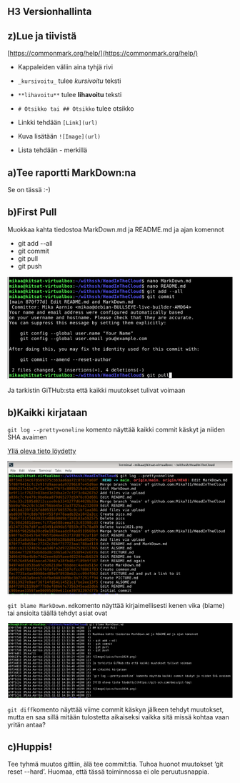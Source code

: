 ## H3 Versionhallinta

## z)Lue ja tiivistä

[https://commonmark.org/help/](https://commonmark.org/help/)

- Kappaleiden väliin aina tyhjä rivi

- `_kursivoitu_` tulee _kursivoitu_ teksti

- `**lihavoitu**` tulee **lihavoitu** teksti

- `# Otsikko tai ## Otsikko` tulee otsikko

- Linkki tehdään `[Link](url)`

- Kuva lisätään `![Image](url)`

- Lista tehdään - merkillä

## a)Tee raportti MarkDown:na

Se on tässä :-)

## b)First Pull

Muokkaa kahta tiedostoa MarkDown.md ja README.md ja ajan komennot

- git add --all
- git commit
- git pull
- git push

![Image](pics/kuva1024.png)

Ja tarkistin GiTHub:sta että kaikki muutokset tulivat voimaan

## b)Kaikki kirjataan

`git log --pretty=oneline` komento näyttää kaikki commit käskyt ja niiden SHA avaimen

[Yllä oleva tieto löydetty](https://git-scm.com/docs/git-log)

![Image](pics/kuva1026.png)

`git blame MarkDown.md`komento näyttää kirjaimellisesti kenen vika (blame) tai ansioita täällä tehdyt asiat ovat

![Image](pics/kuva1028.png)

`git diff`komento näyttää viime commit käskyn jälkeen tehdyt muutokset, mutta en saa sillä mitään tulostetta aikaiseksi vaikka sitä missä kohtaa vaan yritän antaa?

## c)Huppis!

Tee tyhmä muutos gittiin, älä tee commit:tia. Tuhoa huonot muutokset ‘git reset --hard’. Huomaa, että tässä toiminnossa ei ole peruutusnappia.


